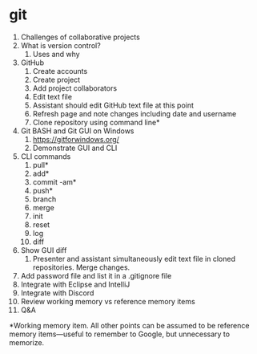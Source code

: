 # git
1. Challenges of collaborative projects
1. What is version control?
   1. Uses and why
1. GitHub
   1. Create accounts
   1. Create project
   1. Add project collaborators
   1. Edit text file
   1. Assistant should edit GitHub text file at this point
   1. Refresh page and note changes including date and username
   1. Clone repository using command line*
1. Git BASH and Git GUI on Windows
   1. https://gitforwindows.org/
   1. Demonstrate GUI and CLI
1. CLI commands
   1. pull*
   1. add*
   1. commit -am*
   1. push*
   1. branch
   1. merge
   1. init
   1. reset
   1. log
   1. diff
1. Show GUI diff
   1. Presenter and assistant simultaneously edit text file in cloned repositories. Merge changes.
1. Add password file and list it in a .gitignore file
1. Integrate with Eclipse and IntelliJ
1. Integrate with Discord
1. Review working memory vs reference memory items
1. Q&A

*Working memory item. All other points can be assumed to be reference memory items—useful to remember to Google, but unnecessary to memorize.
